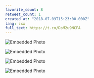 ```yaml
---
favorite_count: 8
retweet_count: 1
created_at: "2018-07-09T15:23:00.000Z"
lang: zxx
full_text: https://t.co/DoM2u9NCFA
---
```


![Embedded Photo](https://twitter-media-coderbyheart.s3.eu-north-1.amazonaws.com/1016341958279815175-DhrFgXfW4AArWOr.jpg)

![Embedded Photo](https://twitter-media-coderbyheart.s3.eu-north-1.amazonaws.com/1016341958279815175-DhrFgXdW0AM21EU.jpg)

![Embedded Photo](https://twitter-media-coderbyheart.s3.eu-north-1.amazonaws.com/1016341958279815175-DhrFgXgW4AExubP.jpg)

![Embedded Photo](https://twitter-media-coderbyheart.s3.eu-north-1.amazonaws.com/1016341958279815175-DhrFgVWW4AAfb6P.jpg)
